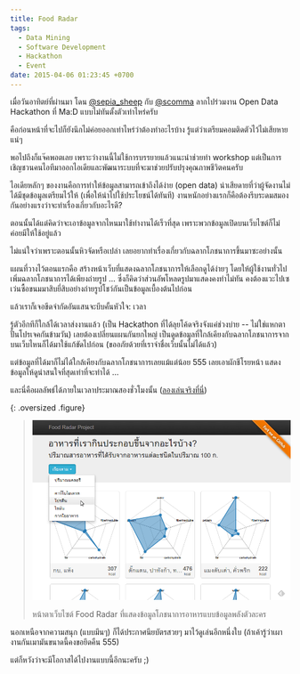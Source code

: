 ```yaml
---
title: Food Radar
tags:
  - Data Mining
  - Software Development
  - Hackathon
  - Event
date: 2015-04-06 01:23:45 +0700
---
```


เมื่อวันอาทิตย์ที่ผ่านมา โดน [@sepia_sheep][] กับ [@scomma][] ลากไปร่วมงาน Open Data Hackathon ที่ Ma:D แบบไม่ทันตั้งตัวเท่าไหร่ครับ

คือก่อนหน้าที่จะไปก็ยังนึกไม่ค่อยออกเท่าไหร่ว่าต้องทำอะไรบ้าง รู้แต่ว่าเตรียมคอมติดตัวไว้ไม่เสียหายแน่ๆ

พอไปถึงก็แจ๊คพอตเลย เพราะว่างานนี้ไม่ใช้การบรรยายแล้วแนะนำช่วยทำ workshop แต่เป็นการเชิญชวนคนไอทีมาออกไอเดียและพัฒนาระบบที่จะมาช่วยปรับปรุงคุณภาพชีวิตคนครับ

ไอเดียหลักๆ ของงานคือการทำให้ข้อมูลสามารถเข้าถึงได้ง่าย (open data) น่าเสียดายที่ว่าผู้จัดงานไม่ได้มีชุดข้อมูลเตรียมไว้ให้ (เพื่อให้นำไปใช้ประโยชน์ได้ทันที) งานหนักอย่างแรกก็คือต้องรีบระดมสมองกันอย่างแรงว่าจะทำเรื่องเกี่ยวกับอะไรดี?

ตอนนั้นได้แต่คิดว่าจะเอาข้อมูลจากไหนมาใช้ทำงานได้เร็วที่สุด เพราะพวกข้อมูลเปิดบนเว็บไซต์ก็ไม่ค่อยมีให้ใช้อยู่แล้ว

ไม่แน่ใจว่าเพราะตอนนั้นหิวจัดหรือเปล่า เลยอยากทำเรื่องเกี่ยวกับฉลากโภชนาการขึ้นมาซะอย่างนั้น

แผนที่วางไว้ตอนแรกคือ สร้างหน้าเว็บที่แสดงฉลากโภชนาการให้เลือกดูได้ง่ายๆ โดยให้ผู้ใช้งานทั่วไปเพิ่มฉลากโภชนาการได้เพียงถ่ายรูป ... ซึ่งก็คิดว่าส่วนอัพโหลดรูปมาแสดงคงทำไม่ทัน คงต้องแวะไปเซเว่นซื้อขนมมาสิบยี่สิบอย่างถ่ายรูปโชว์กันเป็นข้อมูลเบื้องต้นไปก่อน

แล้วเราก็เจอขีดจำกัดอันแสนจะบีบคั้นหัวใจ: เวลา

รู้ตัวอีกทีก็ใกล้ได้เวลาส่งงานแล้ว (เป็น Hackathon ที่ได้ลุยโค้ดจริงจังแค่ช่วงบ่าย -- ไม่ใช่แหกตาปั่นโปรเจคกันข้ามวัน) เลยต้องเปลี่ยนแผนกันยกใหญ่ เป็นดูดข้อมูลที่ใกล้เคียงกับฉลากโภชนาการจากบนเว็บไหนก็ได้มาใช้แก้ขัดไปก่อน (ขออภัยด้วยที่เราจำชื่อเว็บนั้นไม่ได้แล้ว)

แต่ข้อมูลที่ได้มาก็ไม่ได้ใกล้เคียงกับฉลากโภชนาการเลยแม้แต่น้อย 555 เลยเอาผักชีโรยหน้า แสดงข้อมูลให้ดูน่าสนใจที่สุดเท่าที่จะทำได้ ...

และนี่คือผลลัพธ์ได้ภายในเวลาประมาณสองชั่วโมงนั้น ([ลองเล่นจริงที่นี่][live demo])

{: .oversized .figure}
> ![หน้าตาเว็บ Food Radar](/images/program/misc/foodradar.png)
>
> หน้าตาเว็บไซต์ Food Radar ที่แสดงข้อมูลโภชนาการอาหารแบบข้อมูลพลังตัวละคร

นอกเหนือจากความสนุก (แบบมึนๆ) ก็ได้ประกาศนียบัตรสวยๆ มาไว้ดูเล่นอีกหนึ่งใบ (ถ้าเค้ารู้ว่าเผางานกันเมามันขนาดนี้คงขอยึดคืน 555)

แต่ก็หวังว่าจะมีโอกาสได้ไปงานแบบนี้อีกนะครับ ;)


[@scomma]: //twitter.com/scomma
[@sepia_sheep]: //twitter.com/sepia_sheep

[live demo]: //scomma.github.io/foodradar
